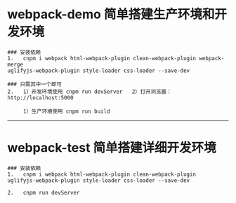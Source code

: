 
# webpack-demo 简单搭建生产环境和开发环境

```
### 安装依赖
1.   cnpm i webpack html-webpack-plugin clean-webpack-plugin webpack-merge 
uglifyjs-webpack-plugin style-loader css-loader --save-dev 
```

```
### 只需其中一个即可
2.   1）开发环境使用 cnpm run devServer   2）打开浏览器：http://localhost:5000

     1）生产环境使用 cnpm run build 
```


---

# webpack-test 简单搭建详细开发环境

```
### 安装依赖
1.   cnpm i webpack html-webpack-plugin clean-webpack-plugin  
uglifyjs-webpack-plugin style-loader css-loader --save-dev 
```

```
2.   cnpm run devServer
    
```

